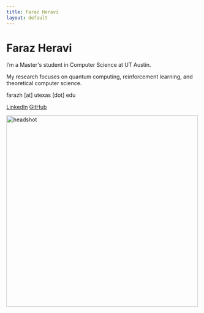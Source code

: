 ```yaml
---
title: Faraz Heravi
layout: default
---
```

<div class="about">
  <h1>Faraz Heravi</h1>
  <p>I’m a Master's student in Computer Science at UT Austin.</p>
  <p>
    My research focuses on quantum computing, reinforcement learning, and theoretical computer science.
  </p>
  <div class="contact">
    <p>farazh [at] utexas [dot] edu</p>
    <p>
      <a href="https://linkedin.com/in/farazheravi" target="_blank">LinkedIn</a>
      <a href="https://github.com/fheravi" target="_blank">GitHub</a>
    </p>
  </div>
</div>

<div class="headshot">
  <img src="/assets/headshot.png" alt="headshot" width="500">
</div>